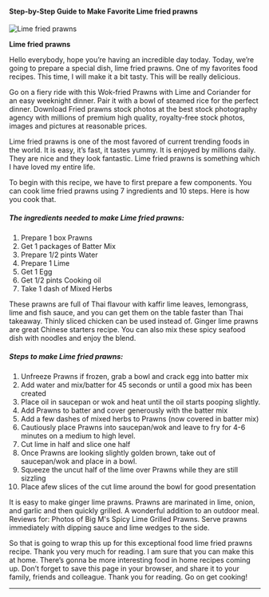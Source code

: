            

#### Step-by-Step Guide to Make Favorite Lime fried prawns

![Lime fried prawns](https://img-global.cpcdn.com/recipes/4673640824045568/751x532cq70/lime-fried-prawns-recipe-main-photo.jpg)

**Lime fried prawns**

Hello everybody, hope you’re having an incredible day today. Today, we’re going to prepare a special dish, lime fried prawns. One of my favorites food recipes. This time, I will make it a bit tasty. This will be really delicious.

Go on a fiery ride with this Wok-fried Prawns with Lime and Coriander for an easy weeknight dinner. Pair it with a bowl of steamed rice for the perfect dinner. Download Fried prawns stock photos at the best stock photography agency with millions of premium high quality, royalty-free stock photos, images and pictures at reasonable prices.

Lime fried prawns is one of the most favored of current trending foods in the world. It is easy, it’s fast, it tastes yummy. It is enjoyed by millions daily. They are nice and they look fantastic. Lime fried prawns is something which I have loved my entire life.

To begin with this recipe, we have to first prepare a few components. You can cook lime fried prawns using 7 ingredients and 10 steps. Here is how you cook that.

##### The ingredients needed to make Lime fried prawns:

1.  Prepare 1 box Prawns
2.  Get 1 packages of Batter Mix
3.  Prepare 1/2 pints Water
4.  Prepare 1 Lime
5.  Get 1 Egg
6.  Get 1/2 pints Cooking oil
7.  Take 1 dash of Mixed Herbs

These prawns are full of Thai flavour with kaffir lime leaves, lemongrass, lime and fish sauce, and you can get them on the table faster than Thai takeaway. Thinly sliced chicken can be used instead of. Ginger lime prawns are great Chinese starters recipe. You can also mix these spicy seafood dish with noodles and enjoy the blend.

##### Steps to make Lime fried prawns:

1.  Unfreeze Prawns if frozen, grab a bowl and crack egg into batter mix
2.  Add water and mix/batter for 45 seconds or until a good mix has been created
3.  Place oil in saucepan or wok and heat until the oil starts pooping slightly.
4.  Add Prawns to batter and cover generously with the batter mix
5.  Add a few dashes of mixed herbs to Prawns (now covered in batter mix)
6.  Cautiously place Prawns into saucepan/wok and leave to fry for 4-6 minutes on a medium to high level.
7.  Cut lime in half and slice one half
8.  Once Prawns are looking slightly golden brown, take out of saucepan/wok and place in a bowl.
9.  Squeeze the uncut half of the lime over Prawns while they are still sizzling
10.  Place afew slices of the cut lime around the bowl for good presentation

It is easy to make ginger lime prawns. Prawns are marinated in lime, onion, and garlic and then quickly grilled. A wonderful addition to an outdoor meal. Reviews for: Photos of Big M's Spicy Lime Grilled Prawns. Serve prawns immediately with dipping sauce and lime wedges to the side.

So that is going to wrap this up for this exceptional food lime fried prawns recipe. Thank you very much for reading. I am sure that you can make this at home. There’s gonna be more interesting food in home recipes coming up. Don’t forget to save this page in your browser, and share it to your family, friends and colleague. Thank you for reading. Go on get cooking!

* * *